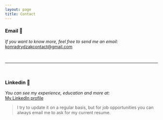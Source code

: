 ```yaml
---
layout: page
title: Contact
---
```


### Email 📧

*If you want to know more, feel free to send me an email:*  
<konradrydzakcontact@gmail.com>  

<br/>

---

<br/>

### Linkedin 💼

*You can see my experience, education and more at:*  
[My LinkedIn profile](https://www.linkedin.com/in/konradrydzak/?locale=en_US)  

> I try to update it on a regular basis, but for job opportunities you can always email me to ask for my current resume. 
